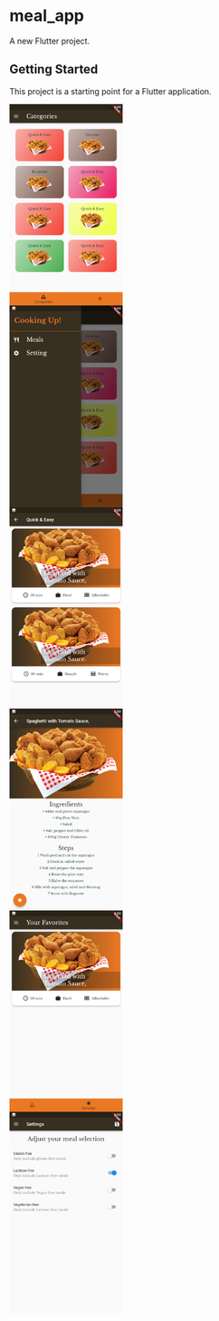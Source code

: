 # meal_app

A new Flutter project.

## Getting Started

This project is a starting point for a Flutter application.

<div style="display: grid; grid-column: 2;">
    <img src="assets/readMeScreenshot/Screenshot_2022.08.11_08.59.25.569.png" width= 200>
    <img src="assets/readMeScreenshot/Screenshot_2022.08.11_08.59.30.068.png" width= 200>
    <img src="assets/readMeScreenshot/Screenshot_2022.08.11_08.59.40.885.png" width= 200>
    <img src="assets/readMeScreenshot/Screenshot_2022.08.11_08.59.45.552.png" width= 200>
    <img src="assets/readMeScreenshot/Screenshot_2022.08.11_08.59.54.368.png" width= 200>
    <img src="assets/readMeScreenshot/Screenshot_2022.08.11_09.00.00.752.png" width= 200>
</div>